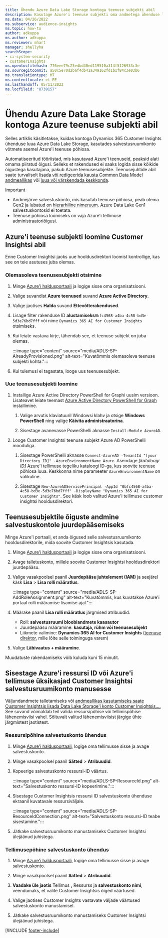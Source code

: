 ```yaml
---
title: Ühendu Azure Data Lake Storage kontoga teenuse subjekti abil
description: Kasutage Azure'i teenuse subjekti oma andmetega ühenduse loomiseks.
ms.date: 04/26/2022
ms.subservice: audience-insights
ms.topic: how-to
author: adkuppa
ms.author: adkuppa
ms.reviewer: mhart
manager: shellyha
searchScope:
- ci-system-security
- customerInsights
ms.openlocfilehash: 776eee79c25edbd40ed119510a314f5126933c3e
ms.sourcegitcommit: a50c5e70d2baf4db41a349162fd1b1f84c3e03b6
ms.translationtype: MT
ms.contentlocale: et-EE
ms.lasthandoff: 05/11/2022
ms.locfileid: "8739157"
---
```

# <a name="connect-to-an-azure-data-lake-storage-account-by-using-an-azure-service-principal"></a>Ühendu Azure Data Lake Storage kontoga Azure teenuse subjekti abil

Selles artiklis käsitletakse, kuidas kontoga Dynamics 365 Customer Insights ühenduse luua Azure Data Lake Storage, kasutades salvestusruumikonto võtmete asemel Azure'i teenuse põhiosa. 

Automatiseeritud tööriistad, mis kasutavad Azure'i teenuseid, peaksid alati omama piiratud õigusi. Selleks et rakendused ei saaks logida sisse kõikide õigustega kasutajana, pakub Azure teenusesubjekte. Teenusejuhtide abil saate turvaliselt [lisada või redigeerida kausta Common Data Model andmeallikas](connect-common-data-model.md) või [luua või värskendada keskkonda](create-environment.md).

> [!IMPORTANT]
> - Andmejärve salvestuskonto, mis kasutab teenuse põhiosa, peab olema Gen2 ja lubatud on [hierarhiline nimeruum](/azure/storage/blobs/data-lake-storage-namespace). Azure Data Lake Gen1 salvestuskontosid ei toetata.
> - Teenuse põhiosa loomiseks on vaja Azure'i tellimuse administraatoriõigusi.

## <a name="create-an-azure-service-principal-for-customer-insights"></a>Azure'i teenuse subjekti loomine Customer Insightsi abil

Enne Customer Insightsi jaoks uue hooldusdirektori loomist kontrollige, kas see on teie asutuses juba olemas.

### <a name="look-for-an-existing-service-principal"></a>Olemasoleva teenusesubjekti otsimine

1. Minge [Azure'i haldusportaali](https://portal.azure.com) ja logige sisse oma organisatsiooni.

2. Valige suvandist **Azure teenused** suvand **Azure Active Directory**.

3. Valige jaotises **Halda** suvand **Ettevõtterakendused**.

4. Lisage filter rakenduse ID **alustamiseks**`0bfc4568-a4ba-4c58-bd3e-5d3e76bd7fff` või nime `Dynamics 365 AI for Customer Insights` otsimiseks.

5. Kui leiate vastava kirje, tähendab see, et teenuse subjekt on juba olemas. 
   
   :::image type="content" source="media/ADLS-SP-AlreadyProvisioned.png" alt-text="Kuvatõmmis olemasoleva teenuse subjekti kohta.":::
   
6. Kui tulemusi ei tagastata, looge uus teenusesubjekt.

### <a name="create-a-new-service-principal"></a>Uue teenusesubjekti loomine

1. Installige Azure Active Directory PowerShell for Graphi uusim versioon. Lisateavet leiate teemast [Azure Active Directory PowerShell for Graph](/powershell/azure/active-directory/install-adv2) installimine.

   1. Valige arvutis klaviatuuril Windowsi klahv ja otsige **Windows PowerShell** ning valige **Käivita administraatorina**.
   
   1. Sisestage avanevasse PowerShelli aknasse `Install-Module AzureAD`.

2. Looge Customer Insightsi teenuse subjekt Azure AD PowerShelli mooduliga.

   1. Sisestage PowerShelli aknasse `Connect-AzureAD -TenantId "[your Directory ID]" -AzureEnvironmentName Azure`. Asendage *[kataloogi ID]* Azure'i tellimuse tegeliku kataloogi ID-ga, kus soovite teenuse põhiosa luua. Keskkonna nime parameeter `AzureEnvironmentName` on valikuline.
  
   1. Sisestage `New-AzureADServicePrincipal -AppId "0bfc4568-a4ba-4c58-bd3e-5d3e76bd7fff" -DisplayName "Dynamics 365 AI for Customer Insights"`. See käsk loob valitud Azure'i tellimuse customer insightsi hooldusdirektori. 

## <a name="grant-permissions-to-the-service-principal-to-access-the-storage-account"></a>Teenusesubjektile õiguste andmine salvestuskontole juurdepääsemiseks

Minge Azure'i portaali, et anda õigused selle salvestusruumikonto hooldusdirektorile, mida soovite Customer Insightsis kasutada.

1. Minge [Azure'i haldusportaali](https://portal.azure.com) ja logige sisse oma organisatsiooni.

1. Avage talletuskonto, millele soovite Customer Insightsi hooldusdirektori juurdepääsu.

1. Valige vasakpoolsel paanil **Juurdepääsu juhtelement (IAM)** ja seejärel käsk **Lisa** > **Lisa rolli määratlus**.

   :::image type="content" source="media/ADLS-SP-AddRoleAssignment.png" alt-text="Kuvatõmmis, kus kuvatakse Azure'i portaal rolli määramise lisamise ajal.":::

1. Määrake paanil **Lisa rolli määratlus** järgmised atribuudid.
   - Roll: **salvestusruumi bloobiandmete kaasautor**
   - Juurdepääsu määramine: **kasutaja, rühm või teenusesubjekt**
   - Liikmete valimine: **Dynamics 365 AI for Customer Insights** ([teenuse direktor](#create-a-new-service-principal), mille lõite selle toiminguga varem)

1.  Valige **Läbivaatus + määramine**.

Muudatuste rakendamiseks võib kuluda kuni 15 minutit.

## <a name="enter-the-azure-resource-id-or-the-azure-subscription-details-in-the-storage-account-attachment-to-customer-insights"></a>Sisestage Azure'i ressursi ID või Azure'i tellimuse üksikasjad Customer Insightsi salvestusruumikonto manusesse

Väljundandmete talletamiseks või [andmeallikas kasutamiseks saate Customer Insightsis lisada Data Lake Storage'i konto Customer Insightsis.](manage-environments.md)[...](connect-dataverse-managed-lake.md) See suvand võimaldab teil valida ressursipõhise või tellimispõhise lähenemisviisi vahel. Sõltuvalt valitud lähenemisviisist järgige ühte järgmistest jaotistest.

### <a name="resource-based-storage-account-connection"></a>Ressursipõhine salvestuskonto ühendus

1. Minge [Azure'i haldusportaali](https://portal.azure.com), logige oma tellimusse sisse ja avage salvestuskonto.

1. Minge vasakpoolsel paanil **Sätted** > **Atribuudid**.

1. Kopeerige salvestuskonto ressursi-ID väärtus.

   :::image type="content" source="media/ADLS-SP-ResourceId.png" alt-text="Salvestuskonto ressursi-ID kopeerimine.":::

1. Sisestage Customer Insightsis ressursi ID salvestuskonto ühenduse ekraanil kuvatavale ressursiväljale.

   :::image type="content" source="media/ADLS-SP-ResourceIdConnection.png" alt-text="Salvestuskonto ressursi-ID teabe sisestamine.":::   

1. Jätkake salvestusruumikonto manustamiseks Customer Insightsi ülejäänud juhistega.

### <a name="subscription-based-storage-account-connection"></a>Tellimusepõhine salvestuskonto ühendus

1. Minge [Azure'i haldusportaali](https://portal.azure.com), logige oma tellimusse sisse ja avage salvestuskonto.

1. Minge vasakpoolsel paanil **Sätted** > **Atribuudid**.

1. **Vaadake üle jaotis** Tellimus **,** Ressurss ja **salvestuskonto nimi**, veendumaks, et valite Customer Insightsis õiged väärtused.

1. Valige jaotises Customer Insights vastavate väljade väärtused salvestuskonto manustamisel.

1. Jätkake salvestusruumikonto manustamiseks Customer Insightsi ülejäänud juhistega.


[!INCLUDE [footer-include](includes/footer-banner.md)]